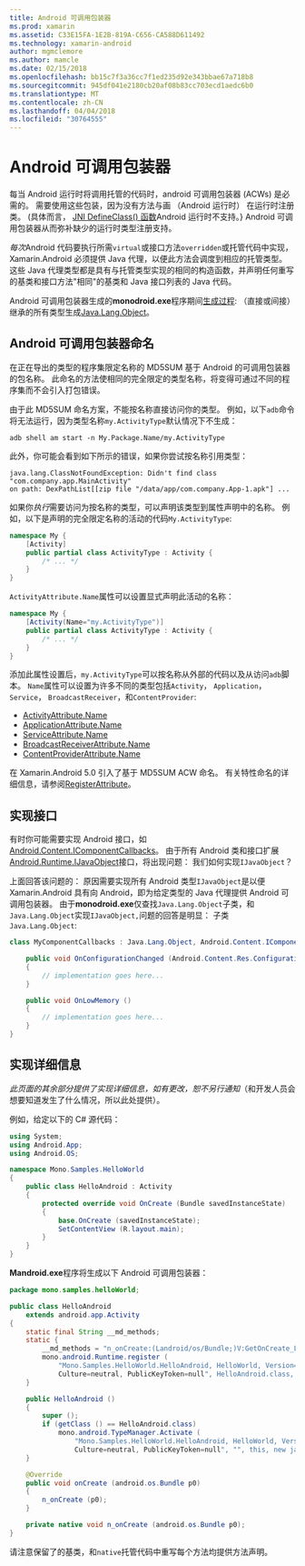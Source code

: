 ```yaml
---
title: Android 可调用包装器
ms.prod: xamarin
ms.assetid: C33E15FA-1E2B-819A-C656-CA588D611492
ms.technology: xamarin-android
author: mgmclemore
ms.author: mamcle
ms.date: 02/15/2018
ms.openlocfilehash: bb15c7f3a36cc7f1ed235d92e343bbae67a718b8
ms.sourcegitcommit: 945df041e2180cb20af08b83cc703ecd1aedc6b0
ms.translationtype: MT
ms.contentlocale: zh-CN
ms.lasthandoff: 04/04/2018
ms.locfileid: "30764555"
---
```

# <a name="android-callable-wrappers"></a>Android 可调用包装器

每当 Android 运行时将调用托管的代码时，android 可调用包装器 (ACWs) 是必需的。 需要使用这些包装，因为没有方法与画 （Android 运行时） 在运行时注册类。 (具体而言， [JNI DefineClass() 函数](http://docs.oracle.com/javase/1.5.0/docs/guide/jni/spec/functions.html#wp15986)Android 运行时不支持。} Android 可调用包装器从而弥补缺少的运行时类型注册支持。 

*每次*Android 代码要执行所需`virtual`或接口方法`overridden`或托管代码中实现，Xamarin.Android 必须提供 Java 代理，以便此方法会调度到相应的托管类型。 这些 Java 代理类型都是具有与托管类型实现的相同的构造函数，并声明任何重写的基类和接口方法"相同"的基类和 Java 接口列表的 Java 代码。 

Android 可调用包装器生成的**monodroid.exe**程序期间[生成过程](~/android/deploy-test/building-apps/build-process.md): （直接或间接） 继承的所有类型生成[Java.Lang.Object](https://developer.xamarin.com/api/type/Java.Lang.Object/)。 



## <a name="android-callable-wrapper-naming"></a>Android 可调用包装器命名

在正在导出的类型的程序集限定名称的 MD5SUM 基于 Android 的可调用包装器的包名称。 此命名的方法使相同的完全限定的类型名称，将变得可通过不同的程序集而不会引入打包错误。 

由于此 MD5SUM 命名方案，不能按名称直接访问你的类型。 例如，以下`adb`命令将无法运行，因为类型名称`my.ActivityType`默认情况下不生成： 

```shell
adb shell am start -n My.Package.Name/my.ActivityType
```

此外，你可能会看到如下所示的错误，如果你尝试按名称引用类型：

```shell
java.lang.ClassNotFoundException: Didn't find class "com.company.app.MainActivity"
on path: DexPathList[[zip file "/data/app/com.company.App-1.apk"] ...
```

如果你*执行*需要访问为按名称的类型，可以声明该类型到属性声明中的名称。 例如，以下是声明的完全限定名称的活动的代码`My.ActivityType`:

```csharp
namespace My {
    [Activity]
    public partial class ActivityType : Activity {
        /* ... */
    }
}
```

`ActivityAttribute.Name`属性可以设置显式声明此活动的名称： 

```csharp
namespace My {
    [Activity(Name="my.ActivityType")]
    public partial class ActivityType : Activity {
        /* ... */
    }
}
```

添加此属性设置后，`my.ActivityType`可以按名称从外部的代码以及从访问`adb`脚本。 `Name`属性可以设置为许多不同的类型包括`Activity`， `Application`， `Service`， `BroadcastReceiver`，和`ContentProvider`: 

-   [ActivityAttribute.Name](https://developer.xamarin.com/api/property/Android.App.ActivityAttribute.Name/)
-   [ApplicationAttribute.Name](https://developer.xamarin.com/api/property/Android.App.ApplicationAttribute.Name/)
-   [ServiceAttribute.Name](https://developer.xamarin.com/api/property/Android.App.ServiceAttribute.Name/)
-   [BroadcastReceiverAttribute.Name](https://developer.xamarin.com/api/property/Android.Content.BroadcastReceiverAttribute.Name/)
-   [ContentProviderAttribute.Name](https://developer.xamarin.com/api/property/Android.Content.ContentProviderAttribute.Name/)

在 Xamarin.Android 5.0 引入了基于 MD5SUM ACW 命名。 有关特性命名的详细信息，请参阅[RegisterAttribute](https://developer.xamarin.com/api/type/Android.Runtime.RegisterAttribute/)。 



## <a name="implementing-interfaces"></a>实现接口

有时你可能需要实现 Android 接口，如[Android.Content.IComponentCallbacks](https://developer.xamarin.com/api/type/Android.Content.IComponentCallbacks/)。 由于所有 Android 类和接口扩展[Android.Runtime.IJavaObject](https://developer.xamarin.com/api/type/Android.Runtime.IJavaObject/)接口，将出现问题： 我们如何实现`IJavaObject`？ 

上面回答该问题的： 原因需要实现所有 Android 类型`IJavaObject`是以便 Xamarin.Android 具有向 Android，即为给定类型的 Java 代理提供 Android 可调用包装器。 由于**monodroid.exe**仅查找`Java.Lang.Object`子类，和`Java.Lang.Object`实现`IJavaObject,`问题的回答是明显： 子类`Java.Lang.Object`: 

```csharp
class MyComponentCallbacks : Java.Lang.Object, Android.Content.IComponentCallbacks {

    public void OnConfigurationChanged (Android.Content.Res.Configuration newConfig)
    {
        // implementation goes here...
    } 

    public void OnLowMemory ()
    {
        // implementation goes here...
    }
}
```


## <a name="implementation-details"></a>实现详细信息

*此页面的其余部分提供了实现详细信息，如有更改，恕不另行通知*（和开发人员会想要知道发生了什么情况，所以此处提供）。 

例如，给定以下的 C# 源代码：

```csharp
using System;
using Android.App;
using Android.OS;

namespace Mono.Samples.HelloWorld
{
    public class HelloAndroid : Activity
    {
        protected override void OnCreate (Bundle savedInstanceState)
        {
            base.OnCreate (savedInstanceState);
            SetContentView (R.layout.main);
        }
    }
}
```

**Mandroid.exe**程序将生成以下 Android 可调用包装器： 

```java
package mono.samples.helloWorld;

public class HelloAndroid
    extends android.app.Activity
{
    static final String __md_methods;
    static {
        __md_methods = "n_onCreate:(Landroid/os/Bundle;)V:GetOnCreate_Landroid_os_Bundle_Handler\n" + "";
        mono.android.Runtime.register (
            "Mono.Samples.HelloWorld.HelloAndroid, HelloWorld, Version=1.0.0.0, 
            Culture=neutral, PublicKeyToken=null", HelloAndroid.class, __md_methods);
    }

    public HelloAndroid ()
    {
        super ();
        if (getClass () == HelloAndroid.class)
            mono.android.TypeManager.Activate (
                "Mono.Samples.HelloWorld.HelloAndroid, HelloWorld, Version=1.0.0.0, 
                Culture=neutral, PublicKeyToken=null", "", this, new java.lang.Object[] {  });
    }

    @Override
    public void onCreate (android.os.Bundle p0)
    {
        n_onCreate (p0);
    }

    private native void n_onCreate (android.os.Bundle p0);
}
```

请注意保留了的基类，和`native`托管代码中重写每个方法均提供方法声明。 
